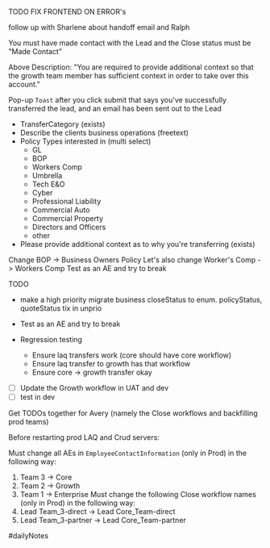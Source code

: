 TODO 
FIX FRONTEND ON ERROR's

follow up with Sharlene about handoff email and Ralph

You must have made contact with the Lead and the Close status must be "Made Contact"

Above Description: 
"You are required to provide additional context so that the growth team member has sufficient context in order to take over this account."

Pop-up `Toast` after you click submit that says you've successfully transferred the lead, and an email has been sent out to the Lead

- TransferCategory (exists)
- Describe the clients business operations (freetext)
- Policy Types interested in (multi select)
	- GL
	- BOP
	- Workers Comp
	- Umbrella
	- Tech E&O
	- Cyber
	- Professional Liability
	- Commercial Auto
	- Commercial Property
	- Directors and Officers
	- other
- Please provide additional context as to why you're transferring (exists)


Change BOP -> Business Owners Policy
Let's also change Worker's Comp -> Workers Comp
Test as an AE and try to break

TODO
- make a high priority migrate business closeStatus to enum. policyStatus, quoteStatus tix in unprio
- Test as an AE and try to break

- Regression testing
	- Ensure laq transfers work (core should have core workflow)
	- Ensure laq transfer to growth has that workflow
	- Ensure core -> growth transfer okay


- [ ] Update the Growth workflow in UAT and dev
- [ ] test in dev

Get TODOs together for Avery (namely the Close workflows and backfilling prod teams)


Before restarting prod LAQ and Crud servers:

Must change all AEs in `EmployeeContactInformation` (only in Prod) in the following way:
1. Team 3 -> Core
2. Team 2 -> Growth
3. Team 1 -> Enterprise
Must change the following Close workflow names (only in Prod) in the following way:
1. Lead Team_3-direct -> Lead Core_Team-direct
2. Lead Team_3-partner -> Lead Core_Team-partner

#dailyNotes
